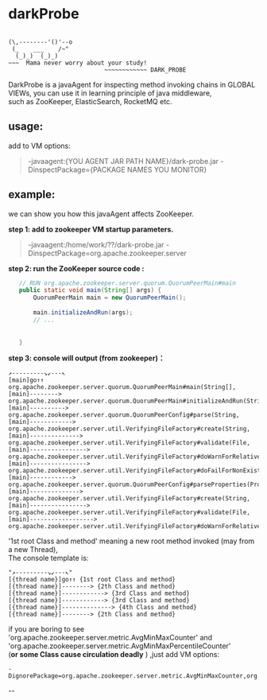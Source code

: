 # darkProbe



```text

(\,--------'()'--o
 (_    ___    /~"
  (_)_)  (_)_)
~~~  Mama never worry about your study! 
                           ~~~~~~~~~~~~ DARK_PROBE
```


DarkProbe is a javaAgent for inspecting method invoking chains in GLOBAL VIEWs, 
you can use it in learning principle of java middleware,   
such as ZooKeeper, ElasticSearch, RocketMQ etc.  




## usage:
add to VM options:
>  -javaagent:{YOU AGENT JAR PATH NAME}/dark-probe.jar  -DinspectPackage={PACKAGE NAMES YOU MONITOR} 
 
## example:
 
 we can show you how this javaAgent affects ZooKeeper.
 
**step 1: add to zookeeper VM startup parameters.**
 >  -javaagent:/home/work/??/dark-probe.jar
    -DinspectPackage=org.apache.zookeeper.server
    
 **step 2: run the ZooKeeper source code :**
 ```java
    // RUN org.apache.zookeeper.server.quorum.QuorumPeerMain#main
    public static void main(String[] args) {
        QuorumPeerMain main = new QuorumPeerMain();
        
        main.initializeAndRun(args);
        // ...
            
        
    }

```
 **step 3: console will output (from zookeeper)：**
```text
↗---------↘↙---↖
[main]go↑↑ org.apache.zookeeper.server.quorum.QuorumPeerMain#main(String[], 
[main]--------> org.apache.zookeeper.server.quorum.QuorumPeerMain#initializeAndRun(String[], 
[main]----------> org.apache.zookeeper.server.quorum.QuorumPeerConfig#parse(String, 
[main]------------> org.apache.zookeeper.server.util.VerifyingFileFactory#create(String, 
[main]--------------> org.apache.zookeeper.server.util.VerifyingFileFactory#validate(File, 
[main]----------------> org.apache.zookeeper.server.util.VerifyingFileFactory#doWarnForRelativePath(File, 
[main]----------------> org.apache.zookeeper.server.util.VerifyingFileFactory#doFailForNonExistingPath(File, 
[main]------------> org.apache.zookeeper.server.quorum.QuorumPeerConfig#parseProperties(Properties, 
[main]--------------> org.apache.zookeeper.server.util.VerifyingFileFactory#create(String, 
[main]----------------> org.apache.zookeeper.server.util.VerifyingFileFactory#validate(File, 
[main]------------------> org.apache.zookeeper.server.util.VerifyingFileFactory#doWarnForRelativePath(File, 
```

'1st root Class and method' meaning a new root method invoked (may from a new Thread),  
 The console template is:
```text
"↗---------↘↙---↖" 
[{thread name}]go↑↑ {1st root Class and method}
[{thread name}]--------> {2th Class and method}
[{thread name}]------------> {3rd Class and method}
[{thread name}]------------> {3rd Class and method}
[{thread name}]--------------> {4th Class and method}
[{thread name}]--------> {2th Class and method}
```


if you are boring to see  'org.apache.zookeeper.server.metric.AvgMinMaxCounter' 
and 'org.apache.zookeeper.server.metric.AvgMinMaxPercentileCounter'   
(**or some Class cause circulation deadly** )
,just add VM options:
```text
-DignorePackage=org.apache.zookeeper.server.metric.AvgMinMaxCounter,org.apache.zookeeper.server.metric.AvgMinMaxPercentileCounter

```



--


